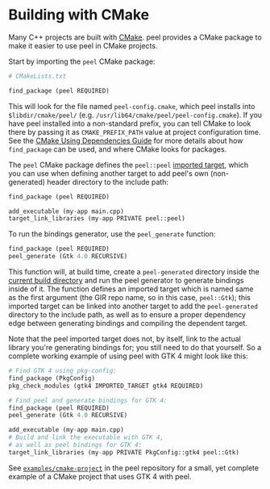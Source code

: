 # Building with CMake

Many C++ projects are built with [CMake]. peel provides a CMake package to make
it easier to use peel in CMake projects.

Start by importing the `peel` CMake package:

```python
# CMakeLists.txt

find_package (peel REQUIRED)
```

This will look for the file named `peel-config.cmake`, which peel installs into
`$libdir/cmake/peel/` (e.g. `/usr/lib64/cmake/peel/peel-config.cmake`). If you
have peel installed into a non-standard prefix, you can tell CMake to look
there by passing it as `CMAKE_PREFIX_PATH` value at project configuration time.
See the [CMake Using Dependencies Guide] for more details about how
`find_package` can be used, and where CMake looks for packages.

The `peel` CMake package defines the `peel::peel` [imported target], which you
can use when defining another target to add peel's own (non-generated) header
directory to the include path:

```python
find_package (peel REQUIRED)

add_executable (my-app main.cpp)
target_link_libraries (my-app PRIVATE peel::peel)
```

To run the bindings generator, use the `peel_generate` function:

```python
find_package (peel REQUIRED)
peel_generate (Gtk 4.0 RECURSIVE)
```

This function will, at build time, create a `peel-generated` directory inside
the [current build directory] and run the peel generator to generate bindings
inside of it. The function defines an imported target which is named same as
the first argument (the GIR repo name, so in this case, `peel::Gtk`); this
imported target can be linked into another target to add the `peel-generated`
directory to the include path, as well as to ensure a proper dependency edge
between generating bindings and compiling the dependent target.

Note that the peel imported target does not, by itself, link to the actual
library you're generating bindings for; you still need to do that yourself. So
a complete working example of using peel with GTK 4 might look like this:

```python
# Find GTK 4 using pkg-config:
find_package (PkgConfig)
pkg_check_modules (gtk4 IMPORTED_TARGET gtk4 REQUIRED)

# Find peel and generate bindings for GTK 4:
find_package (peel REQUIRED)
peel_generate (Gtk 4.0 RECURSIVE)

add_executable (my-app main.cpp)
# Build and link the executable with GTK 4,
# as well as peel bindings for GTK 4:
target_link_libraries (my-app PRIVATE PkgConfig::gtk4 peel::Gtk)
```

See [`examples/cmake-project`][example] in the peel repository for a small, yet
complete example of a CMake project that uses GTK 4 with peel.

[CMake]: https://cmake.org/
[CMake Using Dependencies Guide]: https://cmake.org/cmake/help/latest/guide/using-dependencies/
[imported target]: https://cmake.org/cmake/help/latest/manual/cmake-buildsystem.7.html#imported-targets
[current build directory]: https://cmake.org/cmake/help/latest/variable/CMAKE_CURRENT_BINARY_DIR.html
[example]: https://gitlab.gnome.org/bugaevc/peel/-/tree/tmp/examples/cmake-project?ref_type=heads

